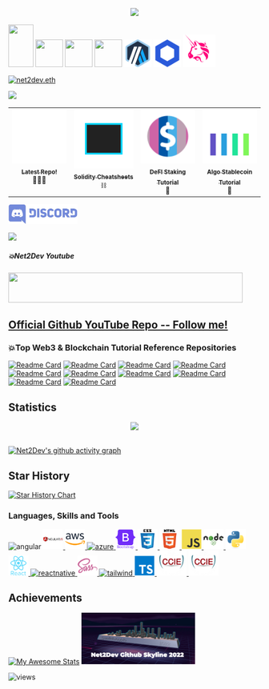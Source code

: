 <p align="center">
  <img src="https://capsule-render.vercel.app/api?type=waving&color=gradient&text=Net2Dev&height=100&section=header"/>
</p>

  <div class='row'>
    <div class='col' style="left: 15px; top: 15px;">
    <img src="https://ethereum.org/en/_next/static/media/eth-glyph-colored.434446fa.png" width="50" height="85" class='mr-2'/>
    <img src="https://polygontechnology.notion.site/image/https%3A%2F%2Fs3-us-west-2.amazonaws.com%2Fsecure.notion-static.com%2F84d33469-d6ef-48b6-9824-9570fc245a5a%2FWhite_on_Gradient_Circle.png?id=d05c50cf-35fc-4a93-b645-c38a5210aa3c&table=block&spaceId=51562dc1-1dc5-4484-bf96-2aeac848ae2f&width=2000&userId=&cache=v2" width="55" height="55"/>
    <img src="https://upload.wikimedia.org/wikipedia/commons/5/57/Binance_Logo.png" width="55" height="55"/>
      <img src="https://raw.githubusercontent.com/ethereum-optimism/brand-kit/main/assets/images/Profile-Logo.png" width="55" height="55"/>
      <img src="https://github.com/net2devcrypto/misc/blob/main/arbitrium.svg" width="55" height="55"/>
      <img src="https://github.com/net2devcrypto/misc/blob/main/chainlink-link-logo.png" width="55" height="55"/>
      <img src="https://raw.githubusercontent.com/net2devcrypto/misc/main/uni.png" width="65" height="65"/>
  </div>
</div>

[![net2dev.eth](https://img.shields.io/badge/net2dev.eth-2b5b84?&message=net2dev.eth&style=for-the-badge&logo=ethereum&logoColor=white)](https://etherscan.io/enslookup-search?search=net2dev.eth)

<p>
  <img src="https://github-profile-trophy.vercel.app/?username=net2devcrypto&theme=algolia&row=1&column=4&margin-w=5" />
</p>

<table>
<tbody>
  <tr>
    <td align="center" valign="top" width="15.28%"><a href="https://github.com/net2devcrypto/ERC-404-Deploy-Contract-and-UniswapV3-Tutorial"><img src="https://github.com/net2devcrypto/misc/blob/main/lava.svg" width="130px;" alt="Latest"/><br /><sub><b>Latest Repo!</b></sub></a><br />👨🏻‍💻</a></td>
    <td align="center" valign="top" width="15.28%"><a href="https://github.com/net2devcrypto/Solidity-CheatSheets"><img src="https://github.com/net2devcrypto/misc/blob/main/book.svg" width="130px;" alt="Solidity Cheatsheets"/><br /><sub><b>Solidity Cheatsheets</b></sub></a><br />⛓️</a></td>
        <td align="center" valign="top" width="15.28%"><a href="https://github.com/net2devcrypto/Build-Your-DeFI-Staking-dApp"><img src="https://github.com/net2devcrypto/misc/blob/main/deficoin.svg" width="130px;" alt="DeFI Staking"/><br /><sub><b>DeFI Staking Tutorial</b></sub></a><br />🤑</a></td>
<td align="center" valign="top" width="15.28%"><a href="https://github.com/net2devcrypto/Algorithmic-Stablecoin-ERC20"><img src="https://github.com/net2devcrypto/misc/blob/main/algstable.svg" width="130px;" alt="Algo Stable"/><br /><sub><b>Algo Stablecoin Tutorial</b></sub></a><br />🤑</a></td>
  </tr>
</tbody>
</table>

<a href="https://discord.gg/PhMBNrjReG"><img src="https://github.com/net2devcrypto/misc/blob/main/discord.png" width="138" height="40"/></a>

[![](https://dcbadge.vercel.app/api/server/PhMBNrjReG)](https://discord.gg/PhMBNrjReG)

<h5>💥Net2Dev Youtube</h5>
<a href="http://youtube.a3b.io" target="_blank"><img src="https://github.com/net2devcrypto/misc/blob/main/gif.gif" width="468" height="60"/><h2>Official Github YouTube Repo -- Follow me! </h2>
  <p align="left">
  <a href="https://www.youtube.com/channel/UC0NtdkyM5oIhxDTKsxO7bbA">
  </a>
</p>

<h3>💥Top Web3 & Blockchain Tutorial Reference Repositories</h3>

[![Readme Card](https://github-readme-stats.vercel.app/api/pin/?username=net2devcrypto&repo=Web3-NFT-User-Authentication&theme=chartreuse-dark&Text=FFFFFF)](https://github.com/net2devcrypto/Web3-NFT-User-Authentication)
[![Readme Card](https://github-readme-stats.vercel.app/api/pin/?username=net2devcrypto&repo=NFT-Bridge-Web3-Portal-NextJS-EthersJS&theme=chartreuse-dark&Text=FFFFFF)](https://github.com/net2devcrypto/NFT-Bridge-Web3-Portal-NextJS-EthersJS)
[![Readme Card](https://github-readme-stats.vercel.app/api/pin/?username=net2devcrypto&repo=N2D-NFT-Marketplace&theme=chartreuse-dark&Text=FFFFFF)](https://github.com/net2devcrypto/N2D-NFT-Marketplace)
[![Readme Card](https://github-readme-stats.vercel.app/api/pin/?username=net2devcrypto&repo=AmazingWeb3-NFTStake-Mint-FrontEnd&theme=chartreuse-dark&Text=FFFFFF)](https://github.com/net2devcrypto/AmazingWeb3-NFTStake-Mint-FrontEnd)
[![Readme Card](https://github-readme-stats.vercel.app/api/pin/?username=net2devcrypto&repo=Alchemy-SDK-Quick-NFT-Market&theme=chartreuse-dark&Text=FFFFFF)](https://github.com/net2devcrypto/Alchemy-SDK-Quick-NFT-Market)
[![Readme Card](https://github-readme-stats.vercel.app/api/pin/?username=net2devcrypto&repo=MidJourney-AI-Image-Generator-API-NodeJS&theme=chartreuse-dark&Text=FFFFFF)](https://github.com/net2devcrypto/MidJourney-AI-Image-Generator-API-NodeJS)
[![Readme Card](https://github-readme-stats.vercel.app/api/pin/?username=net2devcrypto&repo=Amazing-Web3-React-Bootstrap-NFTMinter&theme=chartreuse-dark&Text=FFFFFF)](https://github.com/net2devcrypto/Amazing-Web3-React-Bootstrap-NFTMinter)
[![Readme Card](https://github-readme-stats.vercel.app/api/pin/?username=net2devcrypto&repo=Build-Your-DeFI-Staking-dApp&theme=chartreuse-dark&Text=FFFFFF)](https://github.com/net2devcrypto/Build-Your-DeFI-Staking-dApp)
[![Readme Card](https://github-readme-stats.vercel.app/api/pin/?username=net2devcrypto&repo=nftstaking&theme=chartreuse-dark&Text=FFFFFF)](https://github.com/net2devcrypto/nftstaking)
[![Readme Card](https://github-readme-stats.vercel.app/api/pin/?username=net2devcrypto&repo=0x-Protocol-DeFI-Swap-NextJS&theme=chartreuse-dark&Text=FFFFFF)](https://github.com/net2devcrypto/0x-Protocol-DeFI-Swap-NextJS)

## Statistics

<div align="center">
<img height="150px" src="https://github-readme-stats.vercel.app/api/top-langs/?username=net2devcrypto&layout=compact&theme=chartreuse-dark&count_private=true" />
</div>

##

[![Net2Dev's github activity graph](https://github-readme-activity-graph.vercel.app/graph?username=net2devcrypto&theme=github-compact)](https://github.com/net2devcrypto?tab=repositories)

## Star History

<a href="https://star-history.com/#net2devcrypto/nftstaking&Timeline">
  <picture>
    <source media="(prefers-color-scheme: dark)" srcset="https://api.star-history.com/svg?repos=net2devcrypto/nftstaking&type=Timeline&theme=dark" />
    <source media="(prefers-color-scheme: dark)" srcset="https://api.star-history.com/svg?repos=net2devcrypto/nftstaking&type=Timeline" />
    <img alt="Star History Chart" src="https://api.star-history.com/svg?repos=net2devcrypto/nftstaking&type=Timeline" />
  </picture>
</a>

<h3 align="left">Languages, Skills and Tools</h3>
<p align="left"> <a> <img
            src="https://angular.io/assets/images/logos/angular/angular.svg" alt="angular" width="40" height="40" />
    </a> <a href="https://angular.io" target="_blank"> <img
            src="https://raw.githubusercontent.com/devicons/devicon/master/icons/angularjs/angularjs-original-wordmark.svg"
            alt="angularjs" width="40" height="40" /> </a> <a href="https://aws.amazon.com" target="_blank"> <img
            src="https://raw.githubusercontent.com/devicons/devicon/master/icons/amazonwebservices/amazonwebservices-original-wordmark.svg"
            alt="aws" width="40" height="40" /> </a> <a href="https://azure.microsoft.com/en-in/" target="_blank"> <img
            src="https://www.vectorlogo.zone/logos/microsoft_azure/microsoft_azure-icon.svg" alt="azure" width="40"
            height="40" /> </a>
    <a href="https://getbootstrap.com" target="_blank"> <img
            src="https://raw.githubusercontent.com/devicons/devicon/master/icons/bootstrap/bootstrap-plain-wordmark.svg"
            alt="bootstrap" width="40" height="40" /> </a> <a href="https://www.w3schools.com/css/" target="_blank">
        <img src="https://raw.githubusercontent.com/devicons/devicon/master/icons/css3/css3-original-wordmark.svg"
            alt="css3" width="40" height="40" /> </a>
    <a href="https://www.w3.org/html/" target="_blank"> <img
            src="https://raw.githubusercontent.com/devicons/devicon/master/icons/html5/html5-original-wordmark.svg"
            alt="html5" width="40" height="40" /> </a> <a href="https://developer.mozilla.org/en-US/docs/Web/JavaScript"
        target="_blank"> <img
            src="https://raw.githubusercontent.com/devicons/devicon/master/icons/javascript/javascript-original.svg"
            alt="javascript" width="40" height="40" /> </a> <a href="https://nodejs.org" target="_blank"> <img
            src="https://raw.githubusercontent.com/devicons/devicon/master/icons/nodejs/nodejs-original-wordmark.svg"
            alt="nodejs" width="40" height="40" /> </a>
    <a href="https://www.python.org" target="_blank"> <img
            src="https://raw.githubusercontent.com/devicons/devicon/master/icons/python/python-original.svg"
            alt="python" width="40" height="40" /> </a> <a href="https://reactjs.org/" target="_blank"> <img
            src="https://raw.githubusercontent.com/devicons/devicon/master/icons/react/react-original-wordmark.svg"
            alt="react" width="40" height="40" /> </a> <a href="https://reactnative.dev/" target="_blank"> <img
            src="https://reactnative.dev/img/header_logo.svg" alt="reactnative" width="40" height="40" /> </a> <a
        href="https://sass-lang.com" target="_blank"> <img
            src="https://raw.githubusercontent.com/devicons/devicon/master/icons/sass/sass-original.svg" alt="sass"
            width="40" height="40" /> </a> <a href="https://tailwindcss.com/" target="_blank"> <img
            src="https://www.vectorlogo.zone/logos/tailwindcss/tailwindcss-icon.svg" alt="tailwind" width="40"
            height="40" /> </a> <a href="https://www.typescriptlang.org/" target="_blank"> <img
            src="https://raw.githubusercontent.com/devicons/devicon/master/icons/typescript/typescript-original.svg"
            alt="typescript" width="40" height="40" /> </a>
            <a href="https://www.cisco.com/c/en/us/training-events/training-certifications/certifications/expert/ccie-data-center-v2.html" target="_blank"> <img
            src="https://github.com/net2devcrypto/misc/blob/main/cciedc.png"
            width="60" height="50" /> </a>
            <a href="https://www.cisco.com/c/en/us/training-events/training-certifications/certifications/expert/ccie-service-provider-v2.html" target="_blank"> <img
            src="https://github.com/net2devcrypto/misc/blob/main/cciesp.png"
            width="60" height="50" /> </a>
</p>

## Achievements
[![My Awesome Stats](https://awesome-github-stats.azurewebsites.net/user-stats/net2devcrypto?cardType=octocat&theme=chartreuse-dark&Text=FFFFFF)](https://git.io/awesome-stats-card)
<a href="https://skyline.github.com/net2devcrypto/2023" title="2023 GitHub Skyline"><img src="https://github.com/net2devcrypto/misc/blob/main/skyline.png" alt="2023 GitHub Skyline" width="45%" /></a>

![views](https://enbxcd98jgzi9ya.m.pipedream.net/)

